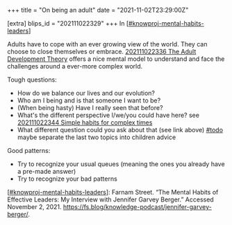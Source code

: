 +++
title = "On being an adult"
date = "2021-11-02T23:29:00Z"

[extra]
blips_id = "202111022329"
+++
In [[#knowproj-mental-habits-leaders](/blips/tags/knowproj-mental-habits-leaders)]

Adults have to cope with an ever growing view of the world. They can choose to close themselves or embrace. [202111022336 The Adult Development Theory](/blips/202111022336-the-adult-development-theory) offers a nice mental model to understand and face the challenges around a ever-more complex world.

Tough questions:
- How do we balance our lives and our evolution?
- Who am I being and is that someone I want to be?
- (When being hasty) Have I really seen that before?
- What's the different perspective I/we/you could have here? see [202111022344 Simple habits for complex times](/blips/202111022344-simple-habits-for-complex-times)
- What different question could you ask about that (see link above)
[#todo](/blips/tags/todo) maybe separate the last two topics into children advice

Good patterns:
- Try to recognize your usual queues (meaning the ones you already have a pre-made answer)
- Try to recognize your bad patterns

[[#knowproj-mental-habits-leaders](/blips/tags/knowproj-mental-habits-leaders)]: Farnam Street. “The Mental Habits of Effective Leaders: My Interview with Jennifer Garvey Berger.” Accessed November 2, 2021. https://fs.blog/knowledge-podcast/jennifer-garvey-berger/.
